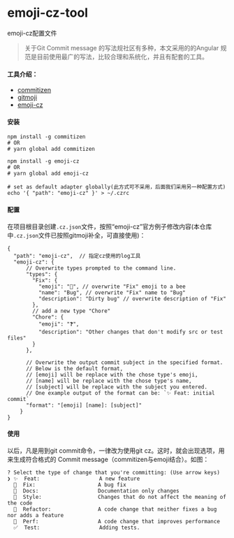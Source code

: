 # emoji-cz-tool

emoji-cz配置文件

>关于Git Commit message 的写法规社区有多种，本文采用的的Angular 规范是目前使用最广的写法，比较合理和系统化，并且有配套的工具。

#### 工具介绍：

*  [commitizen](https://github.com/commitizen/cz-cli)
*  [gitmoji](https://github.com/carloscuesta/gitmoji/)
*  [emoji-cz](https://github.com/kevin940726/emoji-cz)

#### 安装

```
npm install -g commitizen
# OR
# yarn global add commitizen

npm install -g emoji-cz
# OR
# yarn global add emoji-cz

# set as default adapter globally(此方式可不采用，后面我们采用另一种配置方式)
echo '{ "path": "emoji-cz" }' > ~/.czrc
```
#### 配置

在项目根目录创建`.cz.json`文件，按照“emoji-cz”官方例子修改内容(本仓库中`.cz.json`文件已按照gitmoji补全，可直接使用)：

```
{
  "path": "emoji-cz",  // 指定cz使用的log工具
  "emoji-cz": {
      // Overwrite types prompted to the command line.
      "types": {
        "Fix": {
          "emoji": "🐝", // overwrite "Fix" emoji to a bee
          "name": "Bug", // overwrite "Fix" name to "Bug"
          "description": "Dirty bug" // overwrite description of "Fix"
        },
        // add a new type "Chore"
        "Chore": {
          "emoji": "❓",
          "description": "Other changes that don't modify src or test files"
        }
      },

      // Overwrite the output commit subject in the specified format.
      // Below is the default format,
      // [emoji] will be replace with the chose type's emoji,
      // [name] will be replace with the chose type's name,
      // [subject] will be replace with the subject you entered.
      // One example output of the format can be: `✨ Feat: initial commit`
      "format": "[emoji] [name]: [subject]"
    }
}

```
#### 使用
以后，凡是用到git commit命令，一律改为使用git cz。这时，就会出现选项，用来生成符合格式的 Commit message（commitizen与emoji结合）。如图：
```
? Select the type of change that you're committing: (Use arrow keys)
❯ ✨  Feat:                   A new feature
  🐛  Fix:                    A bug fix
  📝  Docs:                   Documentation only changes
  🎨  Style:                  Changes that do not affect the meaning of the code
  🔨  Refactor:               A code change that neither fixes a bug nor adds a feature
  🚀  Perf:                   A code change that improves performance
  ✅  Test:                   Adding tests.
```
